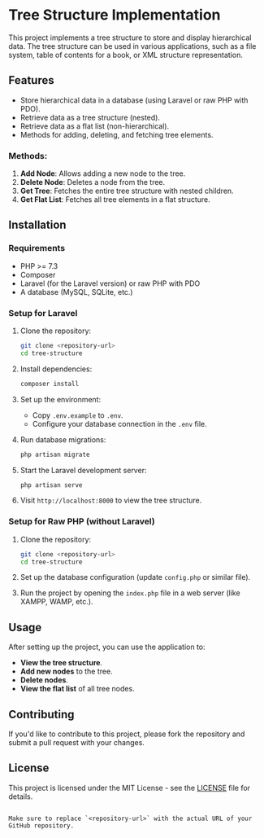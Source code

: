 # Tree Structure Implementation

This project implements a tree structure to store and display hierarchical data. The tree structure can be used in various applications, such as a file system, table of contents for a book, or XML structure representation.

## Features

- Store hierarchical data in a database (using Laravel or raw PHP with PDO).
- Retrieve data as a tree structure (nested).
- Retrieve data as a flat list (non-hierarchical).
- Methods for adding, deleting, and fetching tree elements.

### Methods:

1. **Add Node**: Allows adding a new node to the tree.
2. **Delete Node**: Deletes a node from the tree.
3. **Get Tree**: Fetches the entire tree structure with nested children.
4. **Get Flat List**: Fetches all tree elements in a flat structure.

## Installation

### Requirements

- PHP >= 7.3
- Composer
- Laravel (for the Laravel version) or raw PHP with PDO
- A database (MySQL, SQLite, etc.)

### Setup for Laravel

1. Clone the repository:
   ```bash
   git clone <repository-url>
   cd tree-structure

2. Install dependencies:
   ```bash
   composer install
   ```

3. Set up the environment:
   - Copy `.env.example` to `.env`.
   - Configure your database connection in the `.env` file.

4. Run database migrations:
   ```bash
   php artisan migrate
   ```

5. Start the Laravel development server:
   ```bash
   php artisan serve
   ```

6. Visit `http://localhost:8000` to view the tree structure.

### Setup for Raw PHP (without Laravel)

1. Clone the repository:
   ```bash
   git clone <repository-url>
   cd tree-structure
   ```

2. Set up the database configuration (update `config.php` or similar file).

3. Run the project by opening the `index.php` file in a web server (like XAMPP, WAMP, etc.).

## Usage

After setting up the project, you can use the application to:

- **View the tree structure**.
- **Add new nodes** to the tree.
- **Delete nodes**.
- **View the flat list** of all tree nodes.

## Contributing

If you'd like to contribute to this project, please fork the repository and submit a pull request with your changes.

## License

This project is licensed under the MIT License - see the [LICENSE](LICENSE) file for details.
```

Make sure to replace `<repository-url>` with the actual URL of your GitHub repository.
